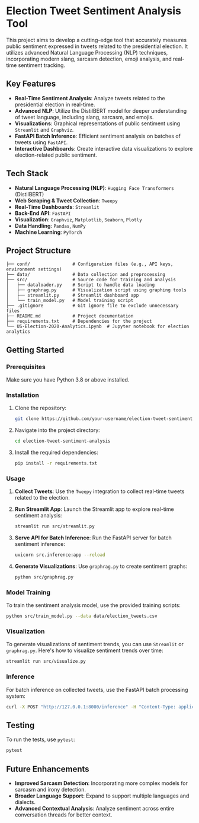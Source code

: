 # Election Tweet Sentiment Analysis Tool

This project aims to develop a cutting-edge tool that accurately measures public sentiment expressed in tweets related to the presidential election. It utilizes advanced Natural Language Processing (NLP) techniques, incorporating modern slang, sarcasm detection, emoji analysis, and real-time sentiment tracking.

## Key Features

- **Real-Time Sentiment Analysis**: Analyze tweets related to the presidential election in real-time.
- **Advanced NLP**: Utilize the DistilBERT model for deeper understanding of tweet language, including slang, sarcasm, and emojis.
- **Visualizations**: Graphical representations of public sentiment using `Streamlit` and `Graphviz`.
- **FastAPI Batch Inference**: Efficient sentiment analysis on batches of tweets using `FastAPI`.
- **Interactive Dashboards**: Create interactive data visualizations to explore election-related public sentiment.

## Tech Stack

- **Natural Language Processing (NLP)**: `Hugging Face Transformers` (DistilBERT)
- **Web Scraping & Tweet Collection**: `Tweepy`
- **Real-Time Dashboards**: `Streamlit`
- **Back-End API**: `FastAPI`
- **Visualization**: `Graphviz`, `Matplotlib`, `Seaborn`, `Plotly`
- **Data Handling**: `Pandas`, `NumPy`
- **Machine Learning**: `PyTorch`

## Project Structure

```plaintext
├── conf/                # Configuration files (e.g., API keys, environment settings)
├── data/                # Data collection and preprocessing
├── src/                 # Source code for training and analysis
│   ├── dataloader.py    # Script to handle data loading
│   ├── graphrag.py      # Visualization script using graphing tools
│   ├── streamlit.py     # Streamlit dashboard app
│   └── train_model.py   # Model training script
├── .gitignore           # Git ignore file to exclude unnecessary files
├── README.md            # Project documentation
├── requirements.txt     # Dependencies for the project
└── US-Election-2020-Analytics.ipynb  # Jupyter notebook for election analytics
```

## Getting Started

### Prerequisites

Make sure you have Python 3.8 or above installed.

### Installation

1. Clone the repository:
   ```bash
   git clone https://github.com/your-username/election-tweet-sentiment-analysis.git
   ```
   
2. Navigate into the project directory:
   ```bash
   cd election-tweet-sentiment-analysis
   ```

3. Install the required dependencies:
   ```bash
   pip install -r requirements.txt
   ```

### Usage

1. **Collect Tweets**: Use the `Tweepy` integration to collect real-time tweets related to the election.
   
2. **Run Streamlit App**: Launch the Streamlit app to explore real-time sentiment analysis:
   ```bash
   streamlit run src/streamlit.py
   ```

3. **Serve API for Batch Inference**: Run the FastAPI server for batch sentiment inference:
   ```bash
   uvicorn src.inference:app --reload
   ```

4. **Generate Visualizations**: Use `graphrag.py` to create sentiment graphs:
   ```bash
   python src/graphrag.py
   ```

### Model Training

To train the sentiment analysis model, use the provided training scripts:

```bash
python src/train_model.py --data data/election_tweets.csv
```

### Visualization

To generate visualizations of sentiment trends, you can use `Streamlit` or `graphrag.py`. Here's how to visualize sentiment trends over time:

```bash
streamlit run src/visualize.py
```

### Inference

For batch inference on collected tweets, use the FastAPI batch processing system:

```bash
curl -X POST "http://127.0.0.1:8000/inference" -H "Content-Type: application/json" -d '{"tweets": ["I love this candidate!", "I hate this policy."]}'
```

## Testing

To run the tests, use `pytest`:

```bash
pytest
```

## Future Enhancements

- **Improved Sarcasm Detection**: Incorporating more complex models for sarcasm and irony detection.
- **Broader Language Support**: Expand to support multiple languages and dialects.
- **Advanced Contextual Analysis**: Analyze sentiment across entire conversation threads for better context.
